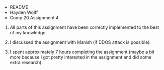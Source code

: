 * README
* Hayden Wolff
* Comp 20 Assignment 4

1) All parts of this assignment have been correctly implemented to the best of
my knowledge.

2) I discussed the assignment with Manish (if DDOS attack is possible).

3) I spent approximately 7 hours completing the assignment (maybe a bit more
because I got pretty interested in the assignment and did some extra research).
